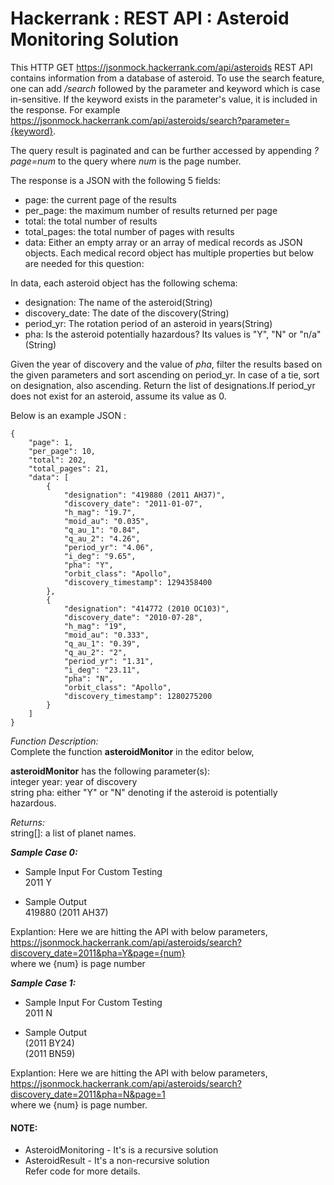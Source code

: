 # Hackerrank : REST API : Asteroid Monitoring Solution
This HTTP GET https://jsonmock.hackerrank.com/api/asteroids REST API contains information from a database of asteroid. 
To use the search feature, one can add _/search_ followed by the parameter and keyword which is case in-sensitive. 
If the keyword exists in the parameter's value, it is included in the response. 
For example https://jsonmock.hackerrank.com/api/asteroids/search?parameter={keyword}. 

The query result is paginated and can be further accessed by appending _?page=num_ to the query where _num_ is the page number.

The response is a JSON with the following 5 fields:
* page: the current page of the results
* per_page: the maximum number of results returned per page
* total: the total number of results
* total_pages: the total number of pages with results
* data: Either an empty array or an array of medical records as JSON objects. Each medical record object has multiple properties but below are needed for this question:

In data, each asteroid object has the following schema:
* designation: The name of the asteroid(String)
* discovery_date: The date of the discovery(String)
* period_yr: The rotation period of an asteroid in years(String)
* pha: Is the asteroid potentially hazardous? Its values is "Y", "N" or "n/a" (String)

Given the year of discovery and the value of _pha_, filter the results based on the given parameters and sort ascending on period_yr. In case of a tie, sort on designation, also ascending.
Return the list of designations.If period_yr does not exist for an asteroid, assume its value as 0.

Below is an example JSON :
```
{
    "page": 1,
    "per_page": 10,
    "total": 202,
    "total_pages": 21,
    "data": [
        {
            "designation": "419880 (2011 AH37)",
            "discovery_date": "2011-01-07",
            "h_mag": "19.7",
            "moid_au": "0.035",
            "q_au_1": "0.84",
            "q_au_2": "4.26",
            "period_yr": "4.06",
            "i_deg": "9.65",
            "pha": "Y",
            "orbit_class": "Apollo",
            "discovery_timestamp": 1294358400
        },
        {
            "designation": "414772 (2010 OC103)",
            "discovery_date": "2010-07-28",
            "h_mag": "19",
            "moid_au": "0.333",
            "q_au_1": "0.39",
            "q_au_2": "2",
            "period_yr": "1.31",
            "i_deg": "23.11",
            "pha": "N",
            "orbit_class": "Apollo",
            "discovery_timestamp": 1280275200
        }
    ]
}
```

_Function Description:_   
Complete the function **asteroidMonitor** in the editor below,

**asteroidMonitor** has the following parameter(s):   
 integer year: year of discovery   
 string pha: either "Y" or "N" denoting if the asteroid is potentially hazardous.

_Returns:_   
 string[]: a list of planet names.

_**Sample Case 0:**_   

- Sample Input For Custom Testing    
  2011
  Y


- Sample Output  
  419880 (2011 AH37)

Explantion:
Here we are hitting the API with below parameters,  
https://jsonmock.hackerrank.com/api/asteroids/search?discovery_date=2011&pha=Y&page={num}  
where we {num} is page number

_**Sample Case 1:**_   

- Sample Input For Custom Testing  
  2011
  N


- Sample Output  
  (2011 BY24)   
  (2011 BN59)
  
Explantion:
  Here we are hitting the API with below parameters,  
  https://jsonmock.hackerrank.com/api/asteroids/search?discovery_date=2011&pha=N&page=1  
  where we {num} is page number.

#### NOTE:
* AsteroidMonitoring - It's is a recursive solution  
* AsteroidResult - It's a non-recursive solution  
Refer code for more details.
